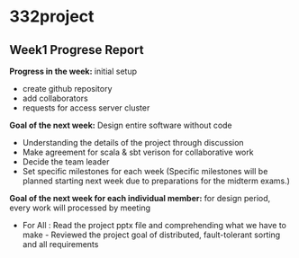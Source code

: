 # 332project

## Week1 Progrese Report

**Progress in the week:** initial setup

- create github repository
- add collaborators
- requests for access server cluster

**Goal of the next week:** Design entire software without code

- Understanding the details of the project through discussion
- Make agreement for scala & sbt verison for collaborative work
- Decide the team leader
- Set specific milestones for each week (Specific milestones will be planned starting next week due to preparations for the midterm exams.)

**Goal of the next week for each individual member:** for design period, every work will processed by meeting

- For All : Read the project pptx file and comprehending what we have to make - Reviewed the project goal of distributed, fault-tolerant sorting and all requirements
